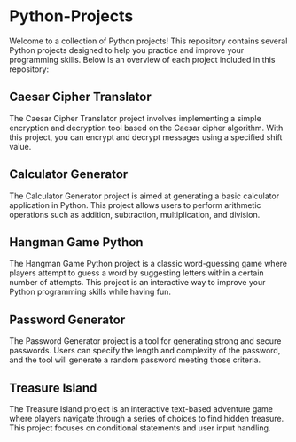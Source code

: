 # Python-Projects

Welcome to a collection of Python projects! This repository contains several Python projects designed to help you practice and improve your programming skills. Below is an overview of each project included in this repository:

## Caesar Cipher Translator
The Caesar Cipher Translator project involves implementing a simple encryption and decryption tool based on the Caesar cipher algorithm. With this project, you can encrypt and decrypt messages using a specified shift value.

## Calculator Generator
The Calculator Generator project is aimed at generating a basic calculator application in Python. This project allows users to perform arithmetic operations such as addition, subtraction, multiplication, and division.

## Hangman Game Python
The Hangman Game Python project is a classic word-guessing game where players attempt to guess a word by suggesting letters within a certain number of attempts. This project is an interactive way to improve your Python programming skills while having fun.

## Password Generator
The Password Generator project is a tool for generating strong and secure passwords. Users can specify the length and complexity of the password, and the tool will generate a random password meeting those criteria.

## Treasure Island
The Treasure Island project is an interactive text-based adventure game where players navigate through a series of choices to find hidden treasure. This project focuses on conditional statements and user input handling.
